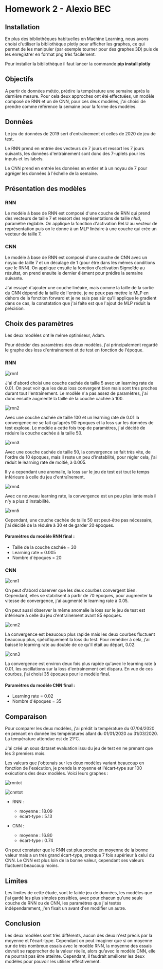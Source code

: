 # Homework 2 - Alexio BEC

## Installation

En plus des bibliothèques habituelles en Machine Learning, nous avons choisi d'utiliser la bibliothèque plotly pour afficher les graphes, ce qui permet de les manipuler (par exemple tourner pour des graphes 3D) puis de les enregistrer en format png très facilement.

Pour installer la bibliothèque il faut lancer la commande **pip install plotly**

## Objectifs

A partir de données météo, prédire la température une semaine après la dernière mesure. Pour cela deux approches ont été effectuées, un modèle composé de RNN et un de CNN, pour ces deux modèles, j'ai choisi de prendre comme référence la semaine pour la forme des modèles. 

## Données

Le jeu de données de 2019 sert d'entraînement et celles de 2020 de jeu de test.

Le RNN prend en entrée des vecteurs de 7 jours et ressort les 7 jours suivants, les données d'entrainement sont donc des 7-uplets pour les inputs et les labels.

Le CNN prend en entrée les données en entier et à un noyau de 7 pour agréger les données à l'échelle de la semaine.

## Présentation des modèles

### RNN
Le modèle à base de RNN est composé d'une couche de RNN qui prend des vecteurs de taille 7 et ressort des représentations de taille _nhid_, paramètre réglable. On applique la fonction d'activation ReLU au vecteur de représentation puis on le donne à un MLP linéaire à une couche qui crée un vecteur de taille 7.

### CNN
Le modèle à base de RNN est composé d'une couche de CNN avec un noyau de taille 7 et un décalage de 1 (pour être dans les mêmes conditions que le RNN). On applique ensuite la fonction d'activation Sigmoïde au résultat, on prend ensuite le dernier élément pour prédire la semaine suivante.

J'ai essayé d'ajouter une couche linéaire, mais comme la taille de la sortie du CNN dépend de la taille de l'entrée, je ne peux pas mettre le MLP en dehors de la fonction forward et je ne suis pas sûr qu'il applique le gradient dans ce cas, la constatation que j'ai faite est que l'ajout de MLP réduit la précision.

## Choix des paramètres

Les deux modèles ont le même optimiseur, Adam.

Pour décider des paramètres des deux modèles, j'ai principalement regardé le graphe des loss d'entrainement et de test en fonction de l'époque.

### RNN

![rnn1](https://github.com/alexiobec/homework_deep_learning/blob/main/img/RNN1.png?raw=true)

J'ai d'abord choisi une couche cachée de taille 5 avec un learning rate de 0.01. On peut voir que les deux loss convergent bien mais sont très proches durant tout l'entraînement. Le modèle n'a pas assez de paramètres, j'ai donc ensuite augmenté la taille de la couche cachée à 100.

![rnn2](https://github.com/alexiobec/homework_deep_learning/blob/main/img/RNN2.png?raw=true)

Avec une couche cachée de taille 100 et un learning rate de 0.01 la convergence ne se fait qu'après 90 époques et la loss sur les données de test explose. Le modèle a cette fois trop de paramètres, j'ai décidé de réduire la couche cachée à la taille 50.

![rnn3](https://github.com/alexiobec/homework_deep_learning/blob/main/img/RNN3.png?raw=true)

Avec une couche cachée de taille 50, la convergence se fait très vite, de l'ordre de 10 époques, mais il reste un peu d'instabilité, pour régler cela, j'ai réduit le learning rate de moitié, à 0.005.

Il y a cependant une anomalie, la loss sur le jeu de test est tout le temps inférieure à celle du jeu d'entraînement. 

![rnn4](https://github.com/alexiobec/homework_deep_learning/blob/main/img/RNN4.png?raw=true)

Avec ce nouveau learning rate, la convergence est un peu plus lente mais il n'y a plus d'instabilité.

![rnn5](https://github.com/alexiobec/homework_deep_learning/blob/main/img/RNN5.png?raw=true)

Cependant, une couche cachée de taille 50 est peut-être pas nécessaire, j'ai décidé de la réduire à 30 et de garder 20 époques.

#### Paramètres du modèle RNN final :
  * Taille de la couche cachée = 30
  * Learning rate = 0.005
  * Nombre d'époques = 20

### CNN

![cnn1](https://github.com/alexiobec/homework_deep_learning/blob/main/img/CNN1.png?raw=true)

On peut d'abord observer que les deux courbes convergent bien. Cependant, elles se stabilisent à partir de 70 époques, pour augmenter la vitesse de convergence, j'ai augmenté le learning rate à 0.05.

On peut aussi observer la même anomalie la loss sur le jeu de test est inférieure à celle du jeu d'entraînement avant 85 époques.

![cnn2](https://github.com/alexiobec/homework_deep_learning/blob/main/img/CNN2.png?raw=true)

La convergence est beaucoup plus rapide mais les deux courbes fluctuent beaucoup plus, spécifiquement la loss du test. Pour remédier à cela, j'ai baissé le learning rate au double de ce qu'il était au départ, 0.02.

![cnn3](https://github.com/alexiobec/homework_deep_learning/blob/main/img/CNN3.png?raw=true)

La convergence est environ deux fois plus rapide qu'avec le learning rate à 0.01, les oscillations sur la loss d'entraînement ont disparu. En vue de ces courbes, j'ai choisi 35 époques pour le modèle final.

#### Paramètres du modèle CNN final :
  * Learning rate = 0.02
  * Nombre d'époques = 35

## Comparaison

Pour comparer les deux modèles, j'ai prédit la température du 07/04/2020 en prenant en donnée les températures allant du 01/01/2020 au 31/03/2020. La température attendue est de 21°C.

J'ai créé un sous dataset evaluation issu du jeu de test en ne prenant que les 3 premiers mois.

Les valeurs que j'obtenais sur les deux modèles variant beaucoup en fonction de l'exécution, je prends la moyenne et l'écart-type sur 100 exécutions des deux modèles. Voici leurs graphes :

![rnntot](https://github.com/alexiobec/homework_deep_learning/blob/main/img/rnntot.png?raw=true)

![cnntot](https://github.com/alexiobec/homework_deep_learning/blob/main/img/cnntot.png?raw=true)

* RNN :
  - moyenne : 18.09
  - écart-type : 5.13

* CNN :
  - moyenne : 16.80
  - écart-type : 0.74

On peut constater que le RNN est plus proche en moyenne de la bonne valeur mais a un très grand écart-type, presque 7 fois supérieur à celui du CNN. Le CNN est plus loin de la bonne valeur, cependant ses valeurs fluctuent beaucoup moins.

## Limites

Les limites de cette étude, sont le faible jeu de données, les modèles que j'ai gardé les plus simples possibles, avec pour chacun qu'une seule couche de RNN ou de CNN, les paramètres que j'ai testés indépendamment, j'en fixait un avant d'en modifier un autre.

## Conclusion

Les deux modèles sont très différents, aucun des deux n'est précis par la moyenne et l'écart-type. Cependant on peut imaginer que si on moyenne sur de très nombreux essais avec le modèle RNN, la moyenne des essais devrait se rapprocher de la valeur réelle, alors qu'avec le modèle CNN, elle ne pourrait pas être atteinte. Cependant, il faudrait améliorer les deux modèles pour pouvoir les utiliser effectivement. 
